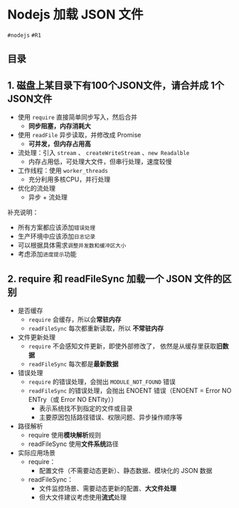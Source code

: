 
# Nodejs 加载 JSON 文件

`#nodejs` `#R1` 


## 目录
<!-- toc -->
 ## 1. 磁盘上某目录下有100个JSON文件，请合并成 1个JSON文件 

- 使用 `require` 直接简单同步写入，然后合并
	- **同步阻塞，内存消耗大**
- 使用 `readFile` 异步读取，并修改成 Promise 
	- **可并发，但内存占用高**
- 流处理：引入 `stream` 、 `createWriteStream` 、`new Readalble`
	- 内存占用低，可处理大文件，但串行处理，速度较慢
- 工作线程：使用 `worker_threads` 
	- 充分利用多核CPU，并行处理
- 优化的流处理
	- 异步 + 流处理

补充说明：
- 所有方案都应该添加`错误处理`
- 生产环境中应该添加`日志记录`
- 可以根据具体需求`调整并发数和缓冲区大小`
- 考虑添加`进度提示`功能

## 2. require 和 readFileSync 加载一个 JSON 文件的区别

- 是否缓存
	- `require` 会缓存，所以会**常驻内存**
	- `readFileSync` 每次都重新读取，所以 **不常驻内存**
- 文件更新处理
	- `require` 不会感知文件更新，即使外部修改了， 依然是从缓存里获取**旧数据**
	- `readFileSync` 每次都是**最新数据**
- 错误处理
	- `require` 的错误处理，会抛出 `MODULE_NOT_FOUND` 错误
	- `readFileSync` 的错误处理，会抛出 ENOENT 错误（ENOENT = Error NO ENTry（或 Error NO ENTity））
		- 表示系统找不到指定的文件或目录
		- 主要原因包括路径错误、权限问题、异步操作顺序等
- 路径解析
	- require 使用**模块解析**规则
	- readFileSync 使用**文件系统**路径
- 实际应用场景
	- require：
		- 配置文件（不需要动态更新）、静态数据、模块化的 JSON 数据
	- readFileSync：
		- 文件监控场景、需要动态更新的配置、**大文件处理** 
		- 但大文件建议考虑使用**流式**处理


